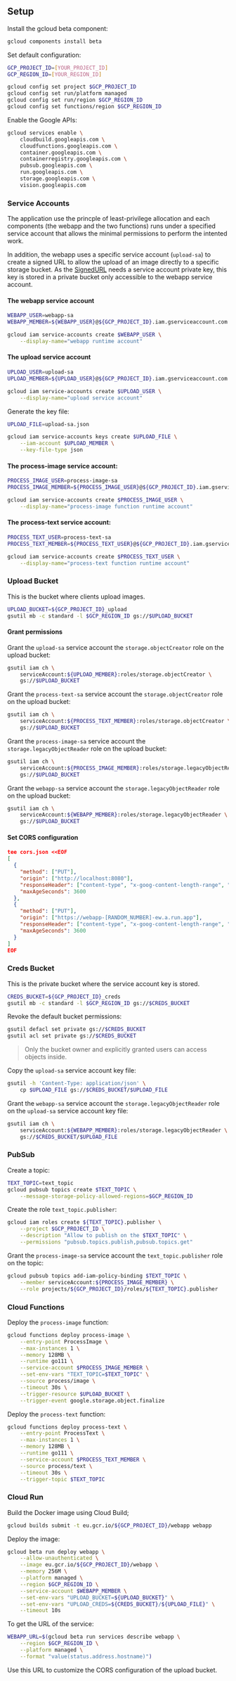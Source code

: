 
## Setup

Install the gcloud beta component:

```sh
gcloud components install beta
```

Set default configuration:

```sh
GCP_PROJECT_ID=[YOUR_PROJECT_ID]
GCP_REGION_ID=[YOUR_REGION_ID]

gcloud config set project $GCP_PROJECT_ID
gcloud config set run/platform managed
gcloud config set run/region $GCP_REGION_ID
gcloud config set functions/region $GCP_REGION_ID
```

Enable the Google APIs:

```sh
gcloud services enable \
	cloudbuild.googleapis.com \
	cloudfunctions.googleapis.com \
	container.googleapis.com \
	containerregistry.googleapis.com \
	pubsub.googleapis.com \
	run.googleapis.com \
	storage.googleapis.com \
	vision.googleapis.com
```



### Service Accounts

The application use the princple of least-privilege allocation and each components (the webapp and the two functions) runs under a specified service account that allows the minimal permissions to perform the intented work.

In addition, the webapp uses a specific service account (`upload-sa`) to create a signed URL to allow the upload of an image directly to a specific storage bucket. As the [SignedURL](https://godoc.org/cloud.google.com/go/storage#SignedURL) needs a service account private key, this key is stored in a private bucket only accessible to the webapp service account.


#### The webapp service account

```sh
WEBAPP_USER=webapp-sa
WEBAPP_MEMBER=${WEBAPP_USER}@${GCP_PROJECT_ID}.iam.gserviceaccount.com

gcloud iam service-accounts create $WEBAPP_USER \
	--display-name="webapp runtime account"

```


#### The upload service account

```sh
UPLOAD_USER=upload-sa
UPLOAD_MEMBER=${UPLOAD_USER}@${GCP_PROJECT_ID}.iam.gserviceaccount.com

gcloud iam service-accounts create $UPLOAD_USER \
	--display-name="upload service account"
```


Generate the key file:

```sh
UPLOAD_FILE=upload-sa.json

gcloud iam service-accounts keys create $UPLOAD_FILE \
	--iam-account $UPLOAD_MEMBER \
	--key-file-type json

```

#### The process-image service account:

```sh
PROCESS_IMAGE_USER=process-image-sa
PROCESS_IMAGE_MEMBER=${PROCESS_IMAGE_USER}@${GCP_PROJECT_ID}.iam.gserviceaccount.com

gcloud iam service-accounts create $PROCESS_IMAGE_USER \
	--display-name="process-image function runtime account"

```


#### The process-text service account:

```sh
PROCESS_TEXT_USER=process-text-sa
PROCESS_TEXT_MEMBER=${PROCESS_TEXT_USER}@${GCP_PROJECT_ID}.iam.gserviceaccount.com

gcloud iam service-accounts create $PROCESS_TEXT_USER \
	--display-name="process-text function runtime account"
```






### Upload Bucket

This is the bucket where clients upload images.

```sh
UPLOAD_BUCKET=${GCP_PROJECT_ID}_upload
gsutil mb -c standard -l $GCP_REGION_ID gs://$UPLOAD_BUCKET
```

#### Grant permissions

Grant the `upload-sa` service account the `storage.objectCreator` role on the upload bucket:

```sh
gsutil iam ch \
	serviceAccount:${UPLOAD_MEMBER}:roles/storage.objectCreator \
	gs://$UPLOAD_BUCKET
```

Grant the `process-text-sa` service account the `storage.objectCreator` role on the upload bucket:

```sh
gsutil iam ch \
	serviceAccount:${PROCESS_TEXT_MEMBER}:roles/storage.objectCreator \
	gs://$UPLOAD_BUCKET
```



Grant the `process-image-sa` service account the `storage.legacyObjectReader` role on the upload bucket:

```sh
gsutil iam ch \
	serviceAccount:${PROCESS_IMAGE_MEMBER}:roles/storage.legacyObjectReader \
	gs://$UPLOAD_BUCKET
```

Grant the `webapp-sa` service account the `storage.legacyObjectReader` role on the upload bucket:

```sh
gsutil iam ch \
	serviceAccount:${WEBAPP_MEMBER}:roles/storage.legacyObjectReader \
	gs://$UPLOAD_BUCKET
```



#### Set CORS configuration

```json
tee cors.json <<EOF
[
  {
    "method": ["PUT"],
    "origin": ["http://localhost:8080"],
    "responseHeader": ["content-type", "x-goog-content-length-range", "x-goog-if-generation-match", "x-goog-storage-class"],
    "maxAgeSeconds": 3600
  },
  {
    "method": ["PUT"],
    "origin": ["https://webapp-[RANDOM_NUMBER]-ew.a.run.app"],
    "responseHeader": ["content-type", "x-goog-content-length-range", "x-goog-if-generation-match", "x-goog-storage-class"],
    "maxAgeSeconds": 3600
  }
]
EOF
```



### Creds Bucket

This is the private bucket where the service account key is stored.

```sh
CREDS_BUCKET=${GCP_PROJECT_ID}_creds
gsutil mb -c standard -l $GCP_REGION_ID gs://$CREDS_BUCKET
```

Revoke the default bucket permissions:

```sh
gsutil defacl set private gs://$CREDS_BUCKET
gsutil acl set private gs://$CREDS_BUCKET
```
>Only the bucket owner and explicitly granted users can access objects inside.


Copy the `upload-sa` service account key file:

```sh
gsutil -h 'Content-Type: application/json' \
	cp $UPLOAD_FILE gs://$CREDS_BUCKET/$UPLOAD_FILE
```


Grant the `webapp-sa` service account the `storage.legacyObjectReader` role on the `upload-sa` service account key file:

```sh
gsutil iam ch \
	serviceAccount:${WEBAPP_MEMBER}:roles/storage.legacyObjectReader \
	gs://$CREDS_BUCKET/$UPLOAD_FILE
```






### PubSub

Create a topic:

```sh
TEXT_TOPIC=text_topic
gcloud pubsub topics create $TEXT_TOPIC \
	--message-storage-policy-allowed-regions=$GCP_REGION_ID
```

Create the role `text_topic.publisher`:

```sh
gcloud iam roles create ${TEXT_TOPIC}.publisher \
	--project $GCP_PROJECT_ID \
	--description "Allow to publish on the $TEXT_TOPIC" \
	--permissions "pubsub.topics.publish,pubsub.topics.get"
```


Grant the `process-image-sa` service account the `text_topic.publisher` role on the topic:

```sh
gcloud pubsub topics add-iam-policy-binding $TEXT_TOPIC \
	--member serviceAccount:${PROCESS_IMAGE_MEMBER} \
	--role projects/${GCP_PROJECT_ID}/roles/${TEXT_TOPIC}.publisher
```




### Cloud Functions

Deploy the `process-image` function:

```sh
gcloud functions deploy process-image \
	--entry-point ProcessImage \
	--max-instances 1 \
	--memory 128MB \
	--runtime go111 \
	--service-account $PROCESS_IMAGE_MEMBER \
	--set-env-vars "TEXT_TOPIC=$TEXT_TOPIC" \
	--source process/image \
	--timeout 30s \
	--trigger-resource $UPLOAD_BUCKET \
	--trigger-event google.storage.object.finalize
```

Deploy the `process-text` function:

```sh
gcloud functions deploy process-text \
	--entry-point ProcessText \
	--max-instances 1 \
	--memory 128MB \
	--runtime go111 \
	--service-account $PROCESS_TEXT_MEMBER \
	--source process/text \
	--timeout 30s \
	--trigger-topic $TEXT_TOPIC
```






### Cloud Run


Build the Docker image using Cloud Build;

```sh
gcloud builds submit -t eu.gcr.io/${GCP_PROJECT_ID}/webapp webapp
```

Deploy the image:

```sh
gcloud beta run deploy webapp \
	--allow-unauthenticated \
	--image eu.gcr.io/${GCP_PROJECT_ID}/webapp \
	--memory 256M \
	--platform managed \
	--region $GCP_REGION_ID \
	--service-account $WEBAPP_MEMBER \
	--set-env-vars "UPLOAD_BUCKET=${UPLOAD_BUCKET}" \
	--set-env-vars "UPLOAD_CREDS=${CREDS_BUCKET}/${UPLOAD_FILE}" \
	--timeout 10s
```

To get the URL of the service:

```sh
WEBAPP_URL=$(gcloud beta run services describe webapp \
	--region $GCP_REGION_ID \
	--platform managed \
	--format "value(status.address.hostname)")
```

Use this URL to customize the CORS configuration of the upload bucket.

